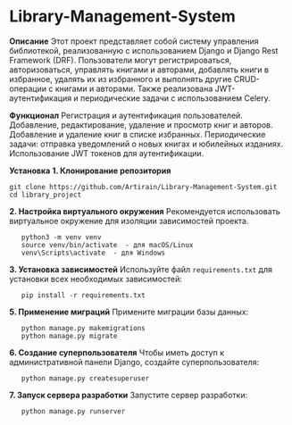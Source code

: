 # Library-Management-System

**Описание**
Этот проект представляет собой систему управления библиотекой, реализованную с использованием Django и Django Rest Framework (DRF). Пользователи могут регистрироваться, авторизоваться, управлять книгами и авторами, добавлять книги в избранное, удалять их из избранного и выполнять другие CRUD-операции с книгами и авторами. Также реализована JWT-аутентификация и периодические задачи с использованием Celery.

**Функционал**
Регистрация и аутентификация пользователей.
Добавление, редактирование, удаление и просмотр книг и авторов.
Добавление и удаление книг в списке избранных.
Периодические задачи: отправка уведомлений о новых книгах и юбилейных изданиях.
Использование JWT токенов для аутентификации.

**Установка**
**1. Клонирование репозитория**
   
   ```
   git clone https://github.com/Artirain/Library-Management-System.git
   cd library_project
   ```
**2. Настройка виртуального окружения**
Рекомендуется использовать виртуальное окружение для изоляции зависимостей проекта.

```
   python3 -m venv venv
   source venv/bin/activate  - для macOS/Linux
   venv\Scripts\activate  - для Windows
```

**3. Установка зависимостей**
Используйте файл `requirements.txt` для установки всех необходимых зависимостей:

```
   pip install -r requirements.txt
```

**5. Применение миграций**
Примените миграции базы данных:

```
   python manage.py makemigrations
   python manage.py migrate
```

**6. Создание суперпользователя**
Чтобы иметь доступ к административной панели Django, создайте суперпользователя:

```
   python manage.py createsuperuser
```

**7. Запуск сервера разработки**
Запустите сервер разработки:

```
   python manage.py runserver
```
